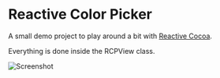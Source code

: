 Reactive Color Picker
=====================
A small demo project to play around a bit with [Reactive Cocoa](https://github.com/ReactiveCocoa/ReactiveCocoa/).

Everything is done inside the RCPView class.

![Screenshot](https://github.com/mhallendal/reactive-color-picker/raw/master/screenshot.png)

